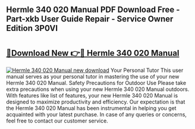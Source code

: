 ## Hermle 340 020 Manual PDF Download Free - Part-xkb User Guide Repair - Service Owner Edition 3P0VI

# <h2><a href="http://bc66306.oget.top/?id=Hermle+340+020+Manual">🔗Download New 👉🔴 Hermle 340 020 Manual</a></h2>

[![Hermle 340 020 Manual new download](https://i.imgur.com/5g1atiW.png)](http://bc66306.oget.top/?id=Hermle+340+020+Manual)
Your Personal Tutor This user manual serves as your personal tutor in mastering the use of your new Hermle 340 020 Manual. Safety Precautions for Outdoor Use Please take extra precautions when using your new Hermle 340 020 Manual outdoors. With features like list of features, your new Hermle 340 020 Manual is designed to maximize productivity and efficiency. Our expectation is that the Hermle 340 020 Manual has been instrumental in helping you get acquainted with your latest purchase. In case of any queries or concerns, feel free to contact our customer service.
